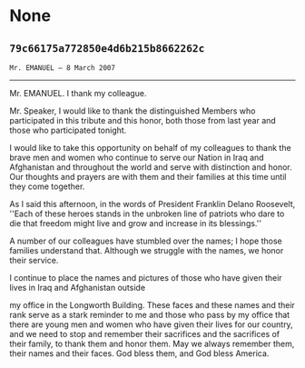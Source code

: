 # None
## `79c66175a772850e4d6b215b8662262c`
`Mr. EMANUEL — 8 March 2007`

---


Mr. EMANUEL. I thank my colleague.

Mr. Speaker, I would like to thank the distinguished Members who 
participated in this tribute and this honor, both those from last year 
and those who participated tonight.

I would like to take this opportunity on behalf of my colleagues to 
thank the brave men and women who continue to serve our Nation in Iraq 
and Afghanistan and throughout the world and serve with distinction and 
honor. Our thoughts and prayers are with them and their families at 
this time until they come together.

As I said this afternoon, in the words of President Franklin Delano 
Roosevelt, ''Each of these heroes stands in the unbroken line of 
patriots who dare to die that freedom might live and grow and increase 
in its blessings.''

A number of our colleagues have stumbled over the names; I hope those 
families understand that. Although we struggle with the names, we honor 
their service.

I continue to place the names and pictures of those who have given 
their lives in Iraq and Afghanistan outside


my office in the Longworth Building. These faces and these names and 
their rank serve as a stark reminder to me and those who pass by my 
office that there are young men and women who have given their lives 
for our country, and we need to stop and remember their sacrifices and 
the sacrifices of their family, to thank them and honor them. May we 
always remember them, their names and their faces. God bless them, and 
God bless America.
